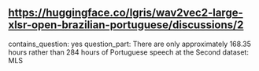 ## https://huggingface.co/lgris/wav2vec2-large-xlsr-open-brazilian-portuguese/discussions/2

contains_question: yes
question_part: There are only approximately 168.35 hours rather than 284 hours of  Portuguese speech at the Second dataset: MLS